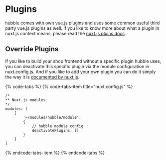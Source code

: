 # Plugins

hubble comes with own vue.js plugins and uses some common useful third party vue.js plugins as well. If you like to know more about what a plugin in nuxt.js context means, please read the [nuxt.js pluins docs](https://nuxtjs.org/guide/plugins#vue-plugins).

## Override Plugins

If you like to build your shop frontend without a specific plugin hubble uses, you can deactivate this specific plugin via the module configuration in nuxt.config.js. And if you like to add your own plugin you can do it simply the way it is [documented by nuxt.js](https://nuxtjs.org/guide/plugins#vue-plugins). 

{% code-tabs %}
{% code-tabs-item title="nuxt.config.js" %}
```text
/*
** Nuxt.js modules
*/
modules: [
    [
        '~/modules/hubble/module',
        {
            // hubble module config
            deactivatePlugins: []
        }
    ]
]
```
{% endcode-tabs-item %}
{% endcode-tabs %}

